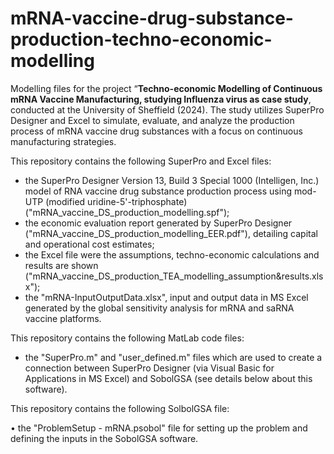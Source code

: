# mRNA-vaccine-drug-substance-production-techno-economic-modelling
Modelling files for the project “**Techno-economic Modelling of Continuous mRNA Vaccine Manufacturing, studying Influenza virus as case study**, conducted at the University of Sheffield (2024). The study utilizes SuperPro Designer and Excel to simulate, evaluate, and analyze the production process of mRNA vaccine drug substances with a focus on continuous manufacturing strategies.


This repository contains the following SuperPro and Excel files:

- the SuperPro Designer Version 13, Build 3 Special 1000 (Intelligen, Inc.) model of RNA vaccine drug substance production process using mod-UTP (modified uridine-5'-triphosphate) ("mRNA_vaccine_DS_production_modelling.spf");
- the economic evaluation report generated by SuperPro Designer ("mRNA_vaccine_DS_production_modelling_EER.pdf"), detailing capital and operational cost estimates;
- the Excel file were the assumptions, techno-economic calculations and results are shown ("mRNA_vaccine_DS_production_TEA_modelling_assumption&results.xlsx");
- the "mRNA-InputOutputData.xlsx", input and output data in MS Excel generated by the global sensitivity analysis for mRNA and saRNA vaccine platforms.



This repository contains the following MatLab code files:

- the "SuperPro.m" and "user_defined.m" files which are used to create a connection between SuperPro Designer (via Visual Basic for Applications in MS Excel) and SobolGSA (see details below about this software).



This repository contains the following SolbolGSA file:

• the "ProblemSetup - mRNA.psobol" file for setting up the problem and defining the inputs in the SobolGSA software.

